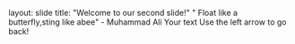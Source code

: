 layout: slide
title: "Welcome to our second slide!"
"  Float like a butterfly,sting like  abee" - Muhammad Ali
Your text
Use the left arrow to go back!
